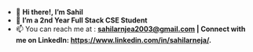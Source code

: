 - 👋 **Hi there!, I’m Sahil**
- 👀 **I’m a 2nd Year Full Stack CSE Student**
- 📫 You can reach me at : **sahilarnjea2003@gmail.com | Connect with me on LinkedIn: https://www.linkedin.com/in/sahilarneja/.**



